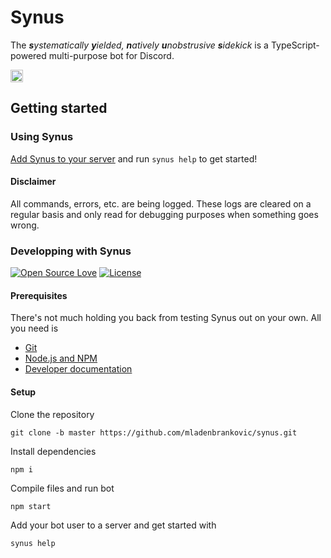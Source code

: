 # Synus

The _**s**ystematically **y**ielded, **n**atively **u**nobstrusive **s**idekick_ is a TypeScript-powered multi-purpose bot for Discord.

[<img src="https://discord-akairo.github.io/static/logo.png" alt="Discord Akairo" height="20">](https://discord-akairo.github.io)

## Getting started

### Using Synus

[Add Synus to your server](https://discordapp.com/oauth2/authorize?client_id=561922821043781653&permissions=8&scope=bot) and run `synus help` to get started!

#### Disclaimer

All commands, errors, etc. are being logged. These logs are cleared on a regular basis and only read for debugging purposes when something goes wrong.

### Developping with Synus

[![Open Source Love](https://img.shields.io/badge/open%20source-%E2%9D%A4%EF%B8%8F-red.svg?style=flat-square)](https://en.wikipedia.org/wiki/Open_source)
[![License](https://img.shields.io/badge/License-MIT-yellow.svg?label=license&style=flat-square)](https://opensource.org/licenses/MIT)

#### Prerequisites

There's not much holding you back from testing Synus out on your own. All you need is

- [Git](https://git-scm.com/downloads)
- [Node.js and NPM](https://www.npmjs.com/get-npm)
- [Developer documentation](./docs/developer-documentation.md)

#### Setup

Clone the repository

```
git clone -b master https://github.com/mladenbrankovic/synus.git
```

Install dependencies

```
npm i
```
  
Compile files and run bot

```
npm start
```
  
Add your bot user to a server and get started with

```
synus help
```
